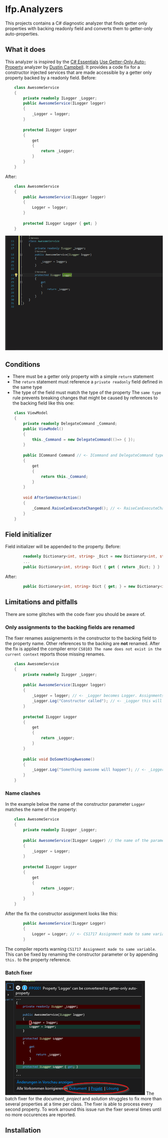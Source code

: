 # Ifp.Analyzers
This projects contains a C# diagnostic analyzer that finds getter only properties with backing readonly field and converts them to getter-only auto-properties.
## What it does
This analyzer is inspired by the [C# Essentials](https://github.com/DustinCampbell/CSharpEssentials) [Use Getter-Only Auto-Property](https://github.com/DustinCampbell/CSharpEssentials#use-getter-only-auto-property) analyzer by [Dustin Campbell](https://github.com/DustinCampbell). It provides a code fix for a constructor injected services that are made accessible by a getter only property backed by a readonly field.
Before:
```cs
    class AwesomeService
    {
        private readonly ILogger _Logger;
        public AwesomeService(ILogger logger)
        {
            _Logger = logger;
        }

        protected ILogger Logger
        {
            get
            {
                return _Logger;
            }
        }
    }
```
After:
```cs
    class AwesomeService
    {
        public AwesomeService(ILogger logger)
        {
            Logger = logger;
        }

        protected ILogger Logger { get; }
    }
```
![Sample](/Artefacts/DocumentationFiles/Animation.gif)
## Conditions
* There must be a getter only property with a simple `return` statement
* The `return` statement must reference a `private readonly` field defined in the same type
* The type of the field must match the type of the property
The `same type` rule prevents breaking changes that might be caused by references to the backing field like this one:
```cs
    class ViewModel
    {
        private readonly DelegateCommand _Command; 
        public ViewModel()
        {
            this._Command = new DelegateCommand(()=> { }); 
        }

        public ICommand Command // <- ICommand and DelegateCommand types are different.
        {
            get
            {
                return this._Command;
            }
        }

        void AfterSomeUserAction()
        {
            _Command.RaiseCanExecuteChanged(); // <- RaiseCanExecuteChanged is not defined for ICommand
        }
    }
```
## Field initializer 
Field initializer will be appended to the property.
Before:
```cs
        readonly Dictionary<int, string> _Dict = new Dictionary<int, string>();
        ...
        public Dictionary<int, string> Dict { get { return _Dict; } }
```
After:
```cs
        public Dictionary<int, string> Dict { get; } = new Dictionary<int, string>();
```
## Limitations and pitfalls
There are some glitches with the code fixer you should be aware of.
### Only assignments to the backing fields are renamed
The fixer renames assignements in the constructor to the backing field to the property name. Other references to the backing are **not** renamed. After the fix is applied the compiler error `CS0103 The name does not exist in the current context` reports those missing renames.
```cs
    class AwesomeService
    {
        private readonly ILogger _Logger;

        public AwesomeService(ILogger logger)
        {
            _Logger = logger; // <- _Logger becomes Logger. Assignments to the backing field are taken into account.
            _Logger.Log("Constructor called"); // <- _Logger this will not be renamed to Logger.
        }

        protected ILogger Logger
        {
            get
            {
                return _Logger;
            }
        }

        public void DoSomethingAwesome()
        {
            _Logger.Log("Something awesome will happen"); // <- _Logger this will not be renamed to Logger.
        }
    }
```
### Name clashes
In the example below the name of the constructor parameter `Logger` matches the name of the property:
```cs
    class AwesomeService
    {
        private readonly ILogger _Logger;

        public AwesomeService(ILogger Logger) // the name of the parameter matches the name of the property
        {
            _Logger = Logger;
        }

        protected ILogger Logger
        {
            get
            {
                return _Logger;
            }
        }
    }
```
After the fix the constructor assignment looks like this:
```cs
        public AwesomeService(ILogger Logger)
        {
            Logger = Logger; // <- CS1717 Assignment made to same variable
        }
```
The compiler reports warning `CS1717 Assignment made to same variable`. This can be fixed by renaming the constructor parameter or by appending `this.` to the property reference.
### Batch fixer
![Batch fixer](/Artefacts/DocumentationFiles/Batchfixer.png)
The batch fixer for the *document*, *project* and *solution* struggles to fix more than several properties at a time per class. 
The fixer is able to process every second property. To work arround this issue run the fixer several times until no more occurences are reported.
## Installation
